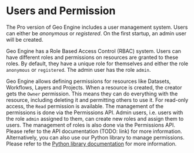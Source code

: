 # Users and Permission

The Pro version of Geo Engine includes a user management system.
Users can either be _anonymous_ or _registered_.
On the first startup, an admin user will be created.

Geo Engine has a Role Based Access Control (RBAC) system.
Users can have different roles and permissions on resources are granted to these roles.
By default, they have a unique role for themselves and either the role `anonymous` or `registered`.
The admin user has the role `admin`.

Geo Engine allows defining permissions for resources like Datasets, Workflows, Layers and Projects.
When a resource is created, the creator gets the `Owner` permission.
This means they can do everything with the resource, including deleting it and permitting others to use it.
For read-only access, the `Read` permission is available.
The management of the permissions is done via the Permissions API.
Admin users, i.e. users with the role `admin` assigned to them, can create new roles and assign them to users.
The management of roles is also done via the Permissions API.
Please refer to the API documentation (TODO: link) for more information.
Alternatively, you can also use our Python library to manage permissions.
Please refer to the [Python library documentation](https://python.docs.geoengine.io/) for more information.
